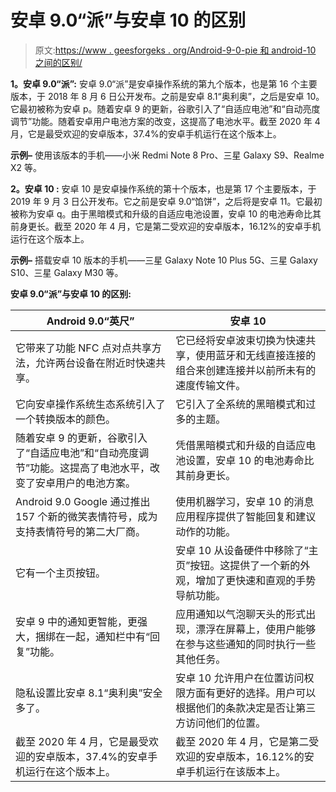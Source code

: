 # 安卓 9.0“派”与安卓 10 的区别

> 原文:[https://www . geesforgeks . org/Android-9-0-pie 和 android-10 之间的区别/](https://www.geeksforgeeks.org/difference-between-android-9-0-pie-and-android-10/)

**1。安卓 9.0“派”:**
安卓 9.0“派”是安卓操作系统的第九个版本，也是第 16 个主要版本，于 2018 年 8 月 6 日公开发布。之前是安卓 8.1“奥利奥”，之后是安卓 10。它最初被称为安卓 p。随着安卓 9 的更新，谷歌引入了“自适应电池”和“自动亮度调节”功能。随着安卓用户电池方案的改变，这提高了电池水平。截至 2020 年 4 月，它是最受欢迎的安卓版本，37.4%的安卓手机运行在这个版本上。

**示例–**
使用该版本的手机——小米 Redmi Note 8 Pro、三星 Galaxy S9、Realme X2 等。

**2。安卓 10 :**
安卓 10 是安卓操作系统的第十个版本，也是第 17 个主要版本，于 2019 年 9 月 3 日公开发布。它之前是安卓 9.0“馅饼”，之后将是安卓 11。它最初被称为安卓 q。由于黑暗模式和升级的自适应电池设置，安卓 10 的电池寿命比其前身更长。截至 2020 年 4 月，它是第二受欢迎的安卓版本，16.12%的安卓手机运行在这个版本上。

**示例–**
搭载安卓 10 版本的手机——三星 Galaxy Note 10 Plus 5G、三星 Galaxy S10、三星 Galaxy M30 等。

**安卓 9.0“派”与安卓 10 的区别:**

<center>

| Android 9.0“英尺” | 安卓 10 |
| --- | --- |
| 它带来了功能 NFC 点对点共享方法，允许两台设备在附近时快速共享。 | 它已经将安卓波束切换为快速共享，使用蓝牙和无线直接连接的组合来创建连接并以前所未有的速度传输文件。 |
| 它向安卓操作系统生态系统引入了一个转换版本的颜色。 | 它引入了全系统的黑暗模式和过多的主题。 |
| 随着安卓 9 的更新，谷歌引入了“自适应电池”和“自动亮度调节”功能。这提高了电池水平，改变了安卓用户的电池方案。 | 凭借黑暗模式和升级的自适应电池设置，安卓 10 的电池寿命比其前身更长。 |
| Android 9.0 Google 通过推出 157 个新的微笑表情符号，成为支持表情符号的第二大厂商。 | 使用机器学习，安卓 10 的消息应用程序提供了智能回复和建议动作的功能。 |
| 它有一个主页按钮。 | 安卓 10 从设备硬件中移除了“主页”按钮。这提供了一个新的外观，增加了更快速和直观的手势导航功能。 |
| 安卓 9 中的通知更智能，更强大，捆绑在一起，通知栏中有“回复”功能。 | 应用通知以气泡聊天头的形式出现，漂浮在屏幕上，使用户能够在参与这些通知的同时执行一些其他任务。 |
| 隐私设置比安卓 8.1“奥利奥”安全多了。 | 安卓 10 允许用户在位置访问权限方面有更好的选择。用户可以根据他们的条款决定是否让第三方访问他们的位置。 |
| 截至 2020 年 4 月，它是最受欢迎的安卓版本，37.4%的安卓手机运行在这个版本上。 | 截至 2020 年 4 月，它是第二受欢迎的安卓版本，16.12%的安卓手机运行在该版本上。 |

</center>